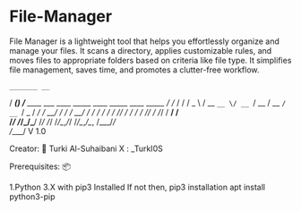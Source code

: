 # File-Manager
File Manager is a lightweight tool that helps you effortlessly organize and manage your files. It scans a directory, applies customizable rules, and moves files to appropriate folders based on criteria like file type. It simplifies file management, saves time, and promotes a clutter-free workflow.

    _______ __                                                   
   / ____(_) /__     ____ ___  ____ _____  ____ _____ ____  _____
  / /_  / / / _ \   / __ `__ \/ __ `/ __ \/ __ `/ __ `/ _ \/ ___/
 / __/ / / /  __/  / / / / / / /_/ / / / / /_/ / /_/ /  __/ /    
/_/   /_/_/\___/  /_/ /_/ /_/\__,_/_/ /_/\__,_/\__, /\___/_/     
                                              /____/          V 1.0 


Creator: 👤
Turki Al-Suhaibani
X : _TurkI0S

Prerequisites: 📦

1.Python 3.X with pip3 Installed
If not then, pip3 installation
apt install python3-pip
